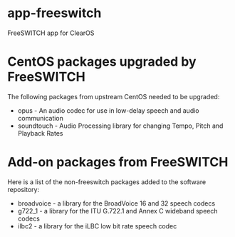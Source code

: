 # app-freeswitch
FreeSWITCH app for ClearOS

# CentOS packages upgraded by FreeSWITCH
The following packages from upstream CentOS needed to be upgraded:
- opus - An audio codec for use in low-delay speech and audio communication
- soundtouch - Audio Processing library for changing Tempo, Pitch and Playback Rates

# Add-on packages from FreeSWITCH
Here is a list of the non-freeswitch packages added to the software repository:
- broadvoice - a library for the BroadVoice 16 and 32 speech codecs
- g722_1 - a library for the ITU G.722.1 and Annex C wideband speech codecs
- ilbc2 - a library for the iLBC low bit rate speech codec

